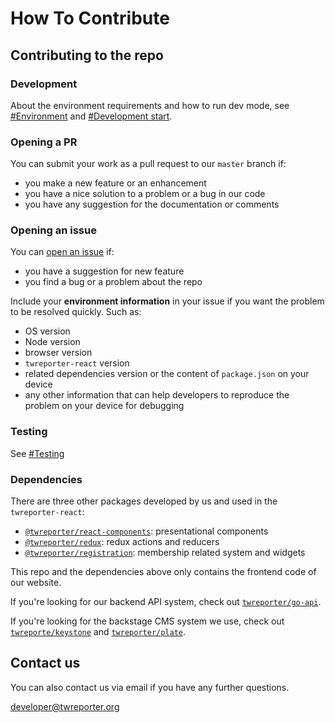 # How To Contribute

## Contributing to the repo

### Development

About the environment requirements and how to run dev mode, see [#Environment](https://github.com/twreporter/twreporter-react#build-docker-image) and [#Development start](https://github.com/twreporter/twreporter-react#development-start). 

### Opening a PR

You can submit your work as a pull request to our `master` branch if:

- you make a new feature or an enhancement
- you have a nice solution to a problem or a bug in our code
- you have any suggestion for the documentation or comments

### Opening an issue

You can [open an issue](https://github.com/twreporter/twreporter-react/issues) if:

- you have a suggestion for new feature
- you find a bug or a problem about the repo

Include your **environment information** in your issue if you want the problem to be resolved quickly. Such as:

- OS version
- Node version
- browser version
- `twreporter-react` version
- related dependencies version or the content of `package.json` on your device
- any other information that can help developers to reproduce the problem on your device for debugging 

### Testing

See [#Testing](https://github.com/twreporter/twreporter-react#testing)

### Dependencies

There are three other packages developed by us and used in the `twreporter-react`:

- [`@twreporter/react-components`](https://github.com/twreporter/twreporter-react-components): presentational components
- [`@twreporter/redux`](https://github.com/twreporter/twreporter-redux): redux actions and reducers
- [`@twreporter/registration`](https://github.com/twreporter/react-redux-registration): membership related system and widgets

This repo and the dependencies above only contains the frontend code of our website.

If you're looking for our backend API system, check out [`twreporter/go-api`](https://github.com/twreporter/go-api).

If you're looking for the backstage CMS system we use, check out [`twreporte/keystone`](https://github.com/twreporter/keystone) and [`twreporter/plate`](https://github.com/twreporter/plate).

## Contact us

You can also contact us via email if you have any further questions.

developer@twreporter.org
